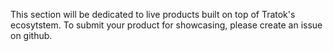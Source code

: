 This section will be dedicated to live products built on top of Tratok's ecosytstem. To submit your product for showcasing, please create an issue on github.
